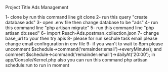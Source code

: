 
Project Title
Ads Management

1- clone by run this command line git clone 
2- run this query "create database ads"
3- open .env file then change database to be "ads"
4- run this command line "php artisan migrate"
5- run this command line "php artisan db:seed"
6- import Reach-Ads.postman_collection.json
7- change base_url to your then try apis
8- please for run sechule task email please change email confirguration in env file
9- if you wan't to wait to 8pm please uncomment
$schedule->command('remainder:email')->everyMinute();
and comment
$schedule->command('remainder:email')->dailyAt('20:00');
in app/Console/Kernel.php also you can run this command php artisan schedule:run to run in moment

